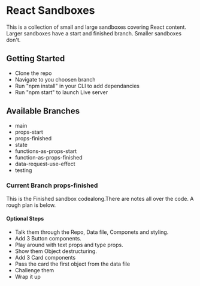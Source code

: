 # React Sandboxes
This is a collection of small and large sandboxes covering React content. Larger sandboxes have a start and finished branch. Smaller sandboxes don't.

## Getting Started

- Clone the repo
- Navigate to you choosen branch
- Run "npm install" in your CLI to add dependancies 
- Run "npm start" to launch Live server

## Available Branches 

- main
- props-start
- props-finished
- state
- functions-as-props-start
- function-as-props-finished
- data-request-use-effect
- testing

### Current Branch props-finished
This is the Finished sandbox codealong.There are notes all over the code. A rough plan is below. 

#### Optional Steps
- Talk them through the Repo, Data file, Componets and styling. 
- Add 3 Button components.
- Play around with text props and type props.
- Show them Object destructuring.
- Add 3 Card components
- Pass the card the first object from the data file
- Challenge them
- Wrap it up



